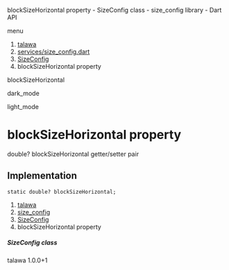 




blockSizeHorizontal property - SizeConfig class - size\_config library - Dart API







menu

1. [talawa](../../index.html)
2. [services/size\_config.dart](../../services_size_config/services_size_config-library.html)
3. [SizeConfig](../../services_size_config/SizeConfig-class.html)
4. blockSizeHorizontal property

blockSizeHorizontal


dark\_mode

light\_mode




# blockSizeHorizontal property


double?
blockSizeHorizontal
getter/setter pair

## Implementation

```
static double? blockSizeHorizontal;
```

 


1. [talawa](../../index.html)
2. [size\_config](../../services_size_config/services_size_config-library.html)
3. [SizeConfig](../../services_size_config/SizeConfig-class.html)
4. blockSizeHorizontal property

##### SizeConfig class





talawa
1.0.0+1






